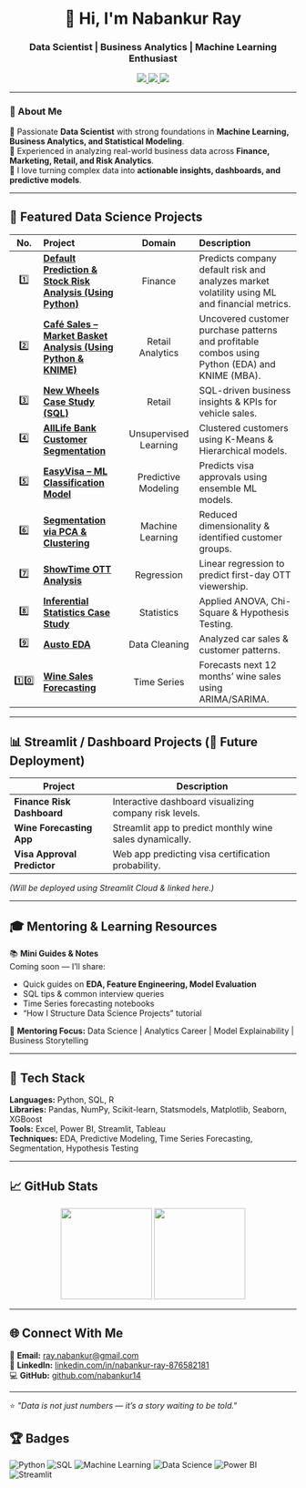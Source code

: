 <h1 align="center">👋 Hi, I'm Nabankur Ray</h1>
<h3 align="center">Data Scientist | Business Analytics | Machine Learning Enthusiast</h3>

<p align="center">
  <a href="https://www.linkedin.com/in/nabankur-ray-876582181/" target="_blank">
    <img src="https://img.shields.io/badge/LinkedIn-Profile-blue?style=for-the-badge&logo=linkedin">
  </a>
  <a href="mailto:ray.nabankur@gmail.com">
    <img src="https://img.shields.io/badge/Email-Contact-red?style=for-the-badge&logo=gmail">
  </a>
  <a href="https://github.com/nabankur14">
    <img src="https://img.shields.io/badge/GitHub-nabankur14-black?style=for-the-badge&logo=github">
  </a>
</p>

---

### 🧠 About Me

🎯 Passionate **Data Scientist** with strong foundations in **Machine Learning, Business Analytics, and Statistical Modeling**.  
💼 Experienced in analyzing real-world business data across **Finance, Marketing, Retail, and Risk Analytics**.  
🚀 I love turning complex data into **actionable insights, dashboards, and predictive models**.

---

## 🧩 Featured Data Science Projects


| No. | Project | Domain | Description |
|:---:|:---------------------------------------------|:------------------:|:---------------------------------------------------------------|
| 1️⃣ | [**Default Prediction & Stock Risk Analysis (Using Python)**](https://github.com/nabankur14/finance-retail-analytics-using-python) | Finance | Predicts company default risk and analyzes market volatility using ML and financial metrics. |
| 2️⃣ | [**Café Sales – Market Basket Analysis (Using Python & KNIME)**](https://github.com/nabankur14/Cafe-Sales-Analytics-Market-Basket-Analysis) | Retail Analytics | Uncovered customer purchase patterns and profitable combos using Python (EDA) and KNIME (MBA). |
| 3️⃣ | [**New Wheels Case Study (SQL)**](./New_Wheels_SQL_Case_Study) | Retail | SQL-driven business insights & KPIs for vehicle sales. |
| 4️⃣ | [**AllLife Bank Customer Segmentation**](./AllLife_Bank_Segmentation) | Unsupervised Learning | Clustered customers using K-Means & Hierarchical models. |
| 5️⃣ | [**EasyVisa – ML Classification Model**](./EasyVisa_ML_Model) | Predictive Modeling | Predicts visa approvals using ensemble ML models. |
| 6️⃣ | [**Segmentation via PCA & Clustering**](./Segmentation_PCA) | Machine Learning | Reduced dimensionality & identified customer groups. |
| 7️⃣ | [**ShowTime OTT Analysis**](./ShowTime_OTT_Regression) | Regression | Linear regression to predict first-day OTT viewership. |
| 8️⃣ | [**Inferential Statistics Case Study**](./Inferential_Statistics_Project) | Statistics | Applied ANOVA, Chi-Square & Hypothesis Testing. |
| 9️⃣ | [**Austo EDA**](./Austo_Exploratory_Analysis) | Data Cleaning | Analyzed car sales & customer patterns. |
| 1️⃣0️⃣ | [**Wine Sales Forecasting**](./Wine_Sales_Forecasting) | Time Series | Forecasts next 12 months’ wine sales using ARIMA/SARIMA. |


---

## 📊 Streamlit / Dashboard Projects (🚧 Future Deployment)

| Project | Description |
|----------|--------------|
| **Finance Risk Dashboard** | Interactive dashboard visualizing company risk levels. |
| **Wine Forecasting App** | Streamlit app to predict monthly wine sales dynamically. |
| **Visa Approval Predictor** | Web app predicting visa certification probability. |

*(Will be deployed using Streamlit Cloud & linked here.)*

---

## 🎓 Mentoring & Learning Resources

📚 **Mini Guides & Notes**  
Coming soon — I’ll share:
- Quick guides on **EDA, Feature Engineering, Model Evaluation**
- SQL tips & common interview queries
- Time Series forecasting notebooks  
- “How I Structure Data Science Projects” tutorial

🧩 **Mentoring Focus:** Data Science | Analytics Career | Model Explainability | Business Storytelling

---

## 🧰 Tech Stack

**Languages:** Python, SQL, R  
**Libraries:** Pandas, NumPy, Scikit-learn, Statsmodels, Matplotlib, Seaborn, XGBoost  
**Tools:** Excel, Power BI, Streamlit, Tableau  
**Techniques:** EDA, Predictive Modeling, Time Series Forecasting, Segmentation, Hypothesis Testing  

---

## 📈 GitHub Stats

<p align="center">
  <img src="https://github-readme-stats.vercel.app/api?username=nabankur14&show_icons=true&theme=default&hide_border=true" height="160">
  <img src="https://github-readme-stats.vercel.app/api/top-langs/?username=nabankur14&layout=compact&theme=default&hide_border=true" height="160">
</p>

---

## 🌐 Connect With Me

📧 **Email:** [ray.nabankur@gmail.com](mailto:ray.nabankur@gmail.com)  
💼 **LinkedIn:** [linkedin.com/in/nabankur-ray-876582181](https://www.linkedin.com/in/nabankur-ray-876582181/)  
💻 **GitHub:** [github.com/nabankur14](https://github.com/nabankur14)

---

⭐ *"Data is not just numbers — it’s a story waiting to be told."*  

## 🏆 Badges
![Python](https://img.shields.io/badge/Python-3776AB?logo=python&logoColor=white)
![SQL](https://img.shields.io/badge/SQL-4479A1?logo=MySQL&logoColor=white)
![Machine Learning](https://img.shields.io/badge/Machine%20Learning-FF6F00)
![Data Science](https://img.shields.io/badge/Data%20Science-006699)
![Power BI](https://img.shields.io/badge/PowerBI-F2C811?logo=PowerBI&logoColor=black)
![Streamlit](https://img.shields.io/badge/Streamlit-FF4B4B?logo=streamlit&logoColor=white)

